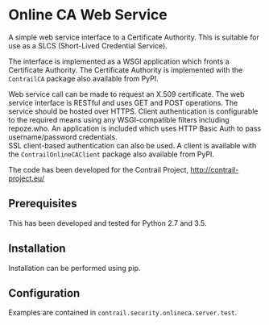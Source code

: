 Online CA Web Service
=====================
A simple web service interface to a Certificate Authority.  This is 
suitable for use as a SLCS (Short-Lived Credential Service).

The interface is implemented as a WSGI application which fronts a Certificate
Authority.  The Certificate Authority is implemented with the ``ContrailCA``
package also available from PyPI.

Web service call can be made to request an X.509 certificate.  The web service 
interface is RESTful and uses GET and POST operations.  The service should be 
hosted over HTTPS.  Client authentication is configurable to the required means 
using any WSGI-compatible filters including repoze.who.  An application is 
included which  uses HTTP Basic Auth to pass username/password credentials.  
SSL client-based authentication can also be used.  A client is available with 
the ``ContrailOnlineCAClient`` package also available from PyPI.

The code has been developed for the Contrail Project, http://contrail-project.eu/

Prerequisites
-------------
This has been developed and tested for Python 2.7 and 3.5.

Installation
------------
Installation can be performed using pip.

Configuration
-------------
Examples are contained in ``contrail.security.onlineca.server.test``.
